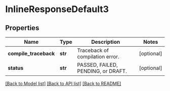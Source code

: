 # InlineResponseDefault3

## Properties
Name | Type | Description | Notes
------------ | ------------- | ------------- | -------------
**compile_traceback** | **str** | Traceback of compilation error. | [optional] 
**status** | **str** | PASSED, FAILED, PENDING, or DRAFT. | [optional] 

[[Back to Model list]](../README.md#documentation-for-models) [[Back to API list]](../README.md#documentation-for-api-endpoints) [[Back to README]](../README.md)



